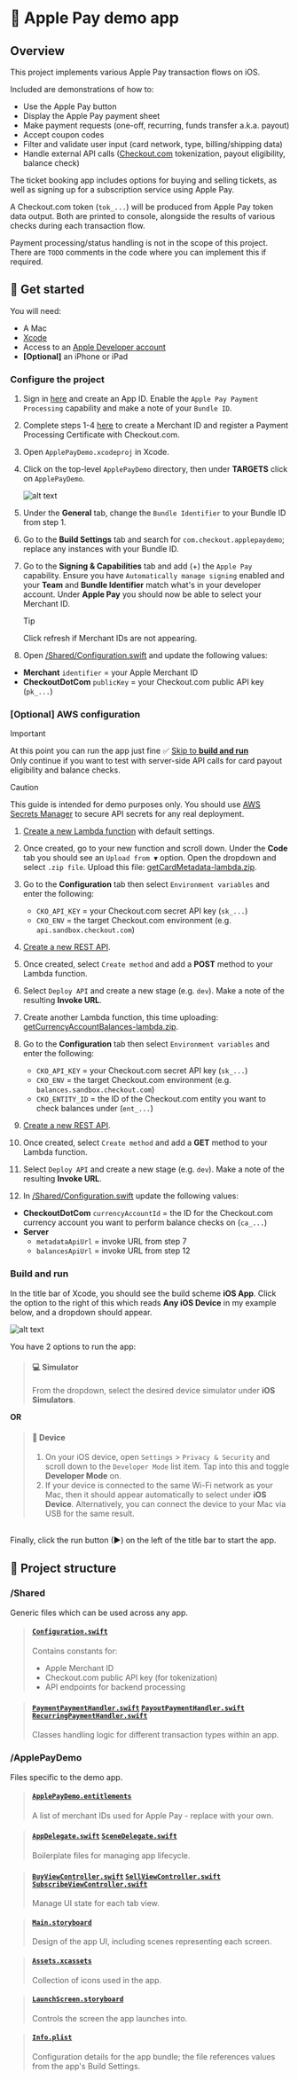 # 🍎 Apple Pay demo app

## Overview

This project implements various Apple Pay transaction flows on iOS.

Included are demonstrations of how to:
- Use the Apple Pay button
- Display the Apple Pay payment sheet
- Make payment requests (one-off, recurring, funds transfer a.k.a. payout)
- Accept coupon codes
- Filter and validate user input (card network, type, billing/shipping data)
- Handle external API calls ([Checkout.com](https://www.checkout.com/) tokenization, payout eligibility, balance check)

The ticket booking app includes options for buying and selling tickets, as well as signing up for a subscription service using Apple Pay.

A Checkout.com token (`tok_...`) will be produced from Apple Pay token data output. Both are printed to console, alongside the results of various checks during each transaction flow.

Payment processing/status handling is not in the scope of this project. There are `TODO` comments in the code where you can implement this if required.

## 🏃 Get started

You will need:
- A Mac
- [Xcode](https://apps.apple.com/us/app/xcode/id497799835?mt=12/)
- Access to an [Apple Developer account](https://developer.apple.com/programs/enroll/)
- **[Optional]** an iPhone or iPad

### Configure the project

1. Sign in [here](https://developer.apple.com/account/resources/identifiers/list/bundleId) and create an App ID. Enable the `Apple Pay Payment Processing` capability and make a note of your `Bundle ID`.

2. Complete steps 1-4 [here](https://www.checkout.com/docs/payments/add-payment-methods/apple-pay#Set_up_Apple_Pay) to create a Merchant ID and register a Payment Processing Certificate with Checkout.com.

3. Open `ApplePayDemo.xcodeproj` in Xcode.

4. Click on the top-level `ApplePayDemo` directory, then under **TARGETS** click on `ApplePayDemo`.

    ![alt text](./resources/guide-images/image-1.png)

5. Under the **General** tab, change the `Bundle Identifier` to your Bundle ID from step 1.

6. Go to the **Build Settings** tab and search for `com.checkout.applepaydemo`; replace any instances with your Bundle ID.

7. Go to the **Signing & Capabilities** tab and add (+) the `Apple Pay` capability. Ensure you have `Automatically manage signing` enabled and your **Team** and **Bundle Identifier** match what's in your developer account. Under **Apple Pay** you should now be able to select your Merchant ID.

    > [!TIP]
    > Click refresh if Merchant IDs are not appearing.

8. Open [/Shared/Configuration.swift](./Shared/Configuration.swift) and update the following values:
- **Merchant** `identifier` = your Apple Merchant ID
- **CheckoutDotCom** `publicKey` = your Checkout.com public API key (`pk_...`)

### [Optional] AWS configuration

> [!IMPORTANT]
> At this point you can run the app just fine ✅ [Skip to **build and run**](#build-and-run)<br>Only continue if you want to test with server-side API calls for card payout eligibility and balance checks.

> [!CAUTION]
> This guide is intended for demo purposes only. You should use [AWS Secrets Manager](https://us-east-1.console.aws.amazon.com/secretsmanager) to secure API secrets for any real deployment.

1. [Create a new Lambda function](https://console.aws.amazon.com/lambda/home#/functions) with default settings.

2. Once created, go to your new function and scroll down. Under the **Code** tab you should see an `Upload from ▼` option. Open the dropdown and select `.zip file`. Upload this file: [getCardMetadata-lambda.zip](./resources/lambda-functions/getCardMetadata-lambda.zip).

3. Go to the **Configuration** tab then select `Environment variables` and enter the following:
   - `CKO_API_KEY` = your Checkout.com secret API key (`sk_...`)
   - `CKO_ENV` = the target Checkout.com environment (e.g. `api.sandbox.checkout.com`)

4. [Create a new REST API](https://us-east-1.console.aws.amazon.com/apigateway/main/create-rest).

5. Once created, select `Create method` and add a **POST** method to your Lambda function.

7. Select `Deploy API` and create a new stage (e.g. `dev`). Make a note of the resulting **Invoke URL**.

8. Create another Lambda function, this time uploading: [getCurrencyAccountBalances-lambda.zip](./resources/lambda-functions/getCurrencyAccountBalances-lambda.zip).

9. Go to the **Configuration** tab then select `Environment variables` and enter the following:
   - `CKO_API_KEY` = your Checkout.com secret API key (`sk_...`)
   - `CKO_ENV` = the target Checkout.com environment (e.g. `balances.sandbox.checkout.com`)
   - `CKO_ENTITY_ID` = the ID of the Checkout.com entity you want to check balances under (`ent_...`)

10. [Create a new REST API](https://us-east-1.console.aws.amazon.com/apigateway/main/create-rest).

11. Once created, select `Create method` and add a **GET** method to your Lambda function.

12. Select `Deploy API` and create a new stage (e.g. `dev`). Make a note of the resulting **Invoke URL**.

13. In [/Shared/Configuration.swift](./Shared/Configuration.swift) update the following values:
- **CheckoutDotCom** `currencyAccountId` = the ID for the Checkout.com currency account you want to perform balance checks on (`ca_...`)
- **Server**
  - `metadataApiUrl` = invoke URL from step 7
  - `balancesApiUrl` = invoke URL from step 12

### Build and run

In the title bar of Xcode, you should see the build scheme **iOS App**. Click the option to the right of this which reads **Any iOS Device** in my example below, and a dropdown should appear.

![alt text](./resources/guide-images/image-2.png)

You have 2 options to run the app:

>#### 💻 Simulator
>From the dropdown, select the desired device simulator under **iOS Simulators**.

**OR**

>#### 📱 Device
>1. On your iOS device, open `Settings` > `Privacy & Security` and scroll down to the `Developer Mode` list item. Tap into this and toggle **Developer Mode** on.
>2. If your device is connected to the same Wi-Fi network as your Mac, then it should appear automatically to select under **iOS Device**.  Alternatively, you can connect the device to your Mac via USB for the same result.

<br>
Finally, click the run button (►) on the left of the title bar to start the app.


## 📁 Project structure

### **/Shared**

Generic files which can be used across any app.

>#### [`Configuration.swift`](./Shared/Configuration.swift)
>Contains constants for:
>- Apple Merchant ID
>- Checkout.com public API key (for tokenization)
>- API endpoints for backend processing

>#### [`PaymentPaymentHandler.swift`](./Shared/PaymentHandler.swift) [`PayoutPaymentHandler.swift`](./Shared/PayoutHandler.swift) [`RecurringPaymentHandler.swift`](./Shared/RecurringPaymentHandler.swift)
>Classes handling logic for different transaction types within an app.

### **/ApplePayDemo**

Files specific to the demo app.

>#### [`ApplePayDemo.entitlements`](./ApplePayDemo/ApplePayDemo.entitlements)
>A list of merchant IDs used for Apple Pay - replace with your own.

>#### [`AppDelegate.swift`](./ApplePayDemo/AppDelegate.swift) [`SceneDelegate.swift`](./ApplePayDemo/SceneDelegate.swift)
>Boilerplate files for managing app lifecycle.

>#### [`BuyViewController.swift`](./ApplePayDemo/BuyViewController.swift) [`SellViewController.swift`](./ApplePayDemo/SellViewController.swift) [`SubscribeViewController.swift`](./ApplePayDemo/SubscribeViewController.swift)
>Manage UI state for each tab view.

>#### [`Main.storyboard`](./ApplePayDemo/Main.storyboard)
>Design of the app UI, including scenes representing each screen.

>#### [`Assets.xcassets`](./ApplePayDemo/Assets.xcassets/)
>Collection of icons used in the app.

>#### [`LaunchScreen.storyboard`](./ApplePayDemo/Base.lproj/LaunchScreen.storyboard)
>Controls the screen the app launches into.

>#### [`Info.plist`](./ApplePayDemo/Info.plist)
>Configuration details for the app bundle; the file references values from the app's Build Settings.


